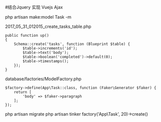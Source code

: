 #结合Jquery 实现 Vuejs Ajax

php artisan make:model Task -m

2017_05_31_012015_create_tasks_table.php
```
public function up()
{
    Schema::create('tasks', function (Blueprint $table) {
        $table->increments('id');
        $table->text('body');
        $table->boolean('completed')->default(0);
        $table->timestamps();
    });
}
```

database/factories/ModelFactory.php
```
$factory->define(App\Task::class, function (Faker\Generator $faker) {
    return [
        'body' => $faker->paragraph
    ];
});
```

php artisan migrate
php artisan tinker
factory('App\Task', 20)->create()